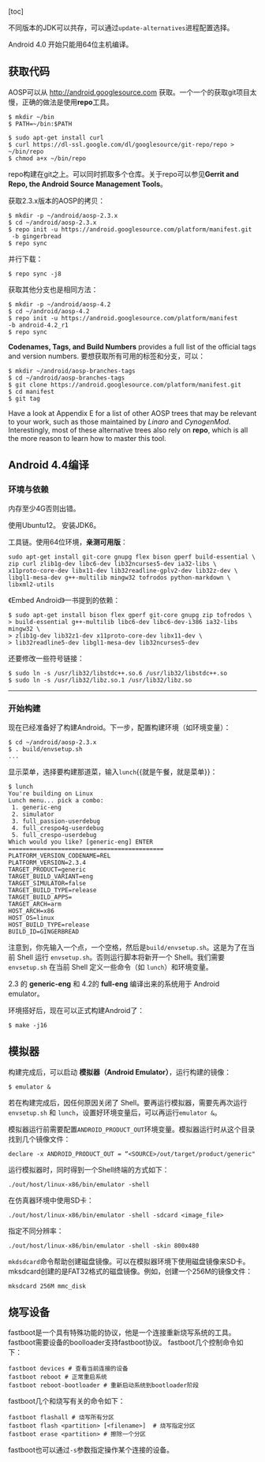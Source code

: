[toc]

不同版本的JDK可以共存，可以通过`update-alternatives`进程配置选择。

Android 4.0 开始只能用64位主机编译。

## 获取代码

AOSP可以从 http://android.googlesource.com 获取。一个一个的获取git项目太慢，正确的做法是使用**repo**工具。

	$ mkdir ~/bin
    $ PATH=~/bin:$PATH

    $ sudo apt-get install curl
    $ curl https://dl-ssl.google.com/dl/googlesource/git-repo/repo > ~/bin/repo
    $ chmod a+x ~/bin/repo

repo构建在git之上。可以同时抓取多个仓库。关于repo可以参见**Gerrit and Repo, the Android Source Management Tools**。

获取2.3.x版本的AOSP的拷贝：

    $ mkdir -p ~/android/aosp-2.3.x
    $ cd ~/android/aosp-2.3.x
    $ repo init -u https://android.googlesource.com/platform/manifest.git
     -b gingerbread
    $ repo sync

并行下载：

	$ repo sync -j8

获取其他分支也是相同方法：

    $ mkdir -p ~/android/aosp-4.2
    $ cd ~/android/aosp-4.2
    $ repo init -u https://android.googlesource.com/platform/manifest
    -b android-4.2_r1
    $ repo sync

**Codenames, Tags, and Build Numbers** provides a full list of the official tags and version numbers. 要想获取所有可用的标签和分支，可以：

    $ mkdir ~/android/aosp-branches-tags
    $ cd ~/android/aosp-branches-tags
    $ git clone https://android.googlesource.com/platform/manifest.git
    $ cd manifest
    $ git tag

Have a look at Appendix E for a list of other AOSP trees that may be relevant to your work, such as those maintained by *Linaro* and *CynogenMod*. Interestingly, most of these alternative trees also rely on **repo**, which is all the more reason to learn how to master this tool.

## Android 4.4编译

### 环境与依赖

内存至少4G否则出错。

使用Ubuntu12。
安装JDK6。

工具链。使用64位环境，**亲测可用版**：

	sudo apt-get install git-core gnupg flex bison gperf build-essential \
    zip curl zlib1g-dev libc6-dev lib32ncurses5-dev ia32-libs \
    x11proto-core-dev libx11-dev lib32readline-gplv2-dev lib32z-dev \
    libgl1-mesa-dev g++-multilib mingw32 tofrodos python-markdown \
    libxml2-utils

《Embed Android》一书提到的依赖：

    $ sudo apt-get install bison flex gperf git-core gnupg zip tofrodos \
    > build-essential g++-multilib libc6-dev libc6-dev-i386 ia32-libs mingw32 \
    > zlib1g-dev lib32z1-dev x11proto-core-dev libx11-dev \
    > lib32readline5-dev libgl1-mesa-dev lib32ncurses5-dev

还要修改一些符号链接：

    $ sudo ln -s /usr/lib32/libstdc++.so.6 /usr/lib32/libstdc++.so
    $ sudo ln -s /usr/lib32/libz.so.1 /usr/lib32/libz.so

---

### 开始构建

现在已经准备好了构建Android。下一步，配置构建环境（如环境变量）：

    $ cd ~/android/aosp-2.3.x
    $ . build/envsetup.sh
	...

显示菜单，选择要构建那道菜，输入`lunch`{{就是午餐，就是菜单}}：

    $ lunch
    You're building on Linux
    Lunch menu... pick a combo:
     1. generic-eng
     2. simulator
     3. full_passion-userdebug
     4. full_crespo4g-userdebug
     5. full_crespo-userdebug
    Which would you like? [generic-eng] ENTER
    ============================================
    PLATFORM_VERSION_CODENAME=REL
    PLATFORM_VERSION=2.3.4
    TARGET_PRODUCT=generic
    TARGET_BUILD_VARIANT=eng
    TARGET_SIMULATOR=false
    TARGET_BUILD_TYPE=release
    TARGET_BUILD_APPS=
    TARGET_ARCH=arm
    HOST_ARCH=x86
    HOST_OS=linux
    HOST_BUILD_TYPE=release
    BUILD_ID=GINGERBREAD

注意到，你先输入一个点，一个空格，然后是`build/envsetup.sh`。这是为了在当前 Shell 运行 `envsetup.sh`。否则运行脚本将新开一个 Shell。我们需要 `envsetup.sh` 在当前 Shell 定义一些命令（如 `lunch`）和环境变量。

2.3 的 **generic-eng** 和 4.2的 **full-eng** 编译出来的系统用于 Android emulator。

环境搭好后，现在可以正式构建Android了：

    $ make -j16


## 模拟器

构建完成后，可以启动 **模拟器（Android Emulator）**，运行构建的镜像：

	$ emulator &

若在构建完成后，因任何原因关闭了 Shell。要再运行模拟器，需要先再次运行 `envsetup.sh` 和 `lunch`，设置好环境变量后，可以再运行`emulator &`。

模拟器运行前需要配置`ANDROID_PRODUCT_OUT`环境变量。模拟器运行时从这个目录找到几个镜像文件：

	declare -x ANDROID_PRODUCT_OUT = “<SOURCE>/out/target/product/generic"

运行模拟器时，同时得到一个Shell终端的方式如下：

	./out/host/linux-x86/bin/emulator -shell

在仿真器环境中使用SD卡：

	./out/host/linux-x86/bin/emulator -shell -sdcard <image_file>

指定不同分辨率：

	./out/host/linux-x86/bin/emulator -shell -skin 800x480


`mkdsdcard`命令帮助创建磁盘镜像。可以在模拟器环境下使用磁盘镜像来SD卡。mksdcard创建的是FAT32格式的磁盘镜像。例如，创建一个256M的镜像文件：

	mksdcard 256M mmc_disk

## 烧写设备

fastboot是一个具有特殊功能的协议，他是一个连接重新烧写系统的工具。fastboot需要设备的boolloader支持fastboot协议。
fastboot几个控制命令如下：

	fastboot devices # 查看当前连接的设备
    fastboot reboot # 正常重启系统
    fastboot reboot-bootloader # 重新启动系统到bootloader阶段

fastboot几个和烧写有关的命令如下：

	fastboot flashall # 烧写所有分区
    fastboot flash <partition> [<filename>]  # 烧写指定分区
    fastboot erase <partition> # 擦除一个分区

fastboot也可以通过`-s`参数指定操作某个连接的设备。










